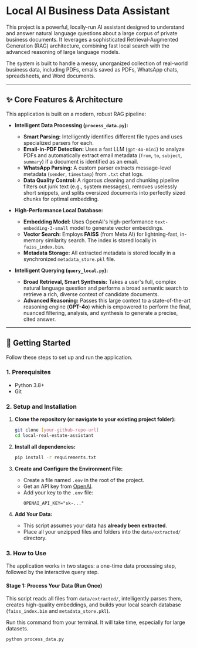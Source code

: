 # Local AI Business Data Assistant

This project is a powerful, locally-run AI assistant designed to understand and answer natural language questions about a large corpus of private business documents. It leverages a sophisticated Retrieval-Augmented Generation (RAG) architecture, combining fast local search with the advanced reasoning of large language models.

The system is built to handle a messy, unorganized collection of real-world business data, including PDFs, emails saved as PDFs, WhatsApp chats, spreadsheets, and Word documents.

---

## ✨ Core Features & Architecture

This application is built on a modern, robust RAG pipeline:

*   **Intelligent Data Processing (`process_data.py`):**
    *   **Smart Parsing:** Intelligently identifies different file types and uses specialized parsers for each.
    *   **Email-in-PDF Detection:** Uses a fast LLM (`gpt-4o-mini`) to analyze PDFs and automatically extract email metadata (`from`, `to`, `subject`, `summary`) if a document is identified as an email.
    *   **WhatsApp Parsing:** A custom parser extracts message-level metadata (`sender`, `timestamp`) from `.txt` chat logs.
    *   **Data Quality Control:** A rigorous cleaning and chunking pipeline filters out junk text (e.g., system messages), removes uselessly short snippets, and splits oversized documents into perfectly sized chunks for optimal embedding.

*   **High-Performance Local Database:**
    *   **Embedding Model:** Uses OpenAI's high-performance `text-embedding-3-small` model to generate vector embeddings.
    *   **Vector Search:** Employs **FAISS** (from Meta AI) for lightning-fast, in-memory similarity search. The index is stored locally in `faiss_index.bin`.
    *   **Metadata Storage:** All extracted metadata is stored locally in a synchronized `metadata_store.pkl` file.

*   **Intelligent Querying (`query_local.py`):**
    *   **Broad Retrieval, Smart Synthesis:** Takes a user's full, complex natural language question and performs a broad semantic search to retrieve a rich, diverse context of candidate documents.
    *   **Advanced Reasoning:** Passes this large context to a state-of-the-art reasoning engine (**GPT-4o**) which is empowered to perform the final, nuanced filtering, analysis, and synthesis to generate a precise, cited answer.

---

## 🚀 Getting Started

Follow these steps to set up and run the application.

### 1. Prerequisites
*   Python 3.8+
*   Git

### 2. Setup and Installation

1.  **Clone the repository (or navigate to your existing project folder):**
    ```bash
    git clone [your-github-repo-url]
    cd local-real-estate-assistant
    ```

2.  **Install all dependencies:**
    ```bash
    pip install -r requirements.txt
    ```

3.  **Create and Configure the Environment File:**
    *   Create a file named `.env` in the root of the project.
    *   Get an API key from [OpenAI](https://platform.openai.com/).
    *   Add your key to the `.env` file:
        ```env
        OPENAI_API_KEY="sk-..."
        ```

4.  **Add Your Data:**
    *   This script assumes your data has **already been extracted**.
    *   Place all your unzipped files and folders into the `data/extracted/` directory.

### 3. How to Use

The application works in two stages: a one-time data processing step, followed by the interactive query step.

#### Stage 1: Process Your Data (Run Once)

This script reads all files from `data/extracted/`, intelligently parses them, creates high-quality embeddings, and builds your local search database (`faiss_index.bin` and `metadata_store.pkl`).

Run this command from your terminal. It will take time, especially for large datasets.
```bash
python process_data.py